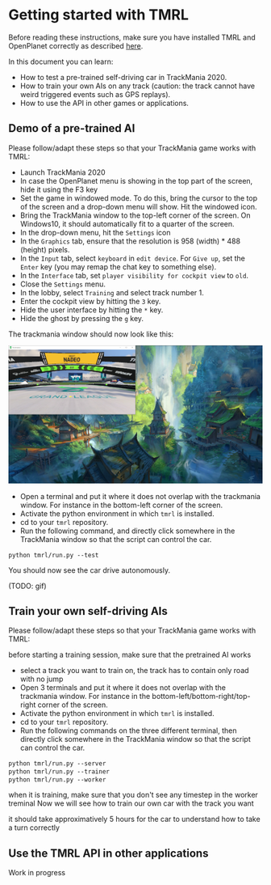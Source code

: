 # Getting started with TMRL

Before reading these instructions, make sure you have installed TMRL and OpenPlanet correctly as described [here](docs/Install.md).

In this document you can learn:
- How to test a pre-trained self-driving car in TrackMania 2020.
- How to train your own AIs on any track (caution: the track cannot have weird triggered events such as GPS replays).
- How to use the API in other games or applications.


## Demo of a pre-trained AI

Please follow/adapt these steps so that your TrackMania game works with TMRL:

- Launch TrackMania 2020
- In case the OpenPlanet menu is showing in the top part of the screen, hide it using the F3 key
- Set the game in windowed mode. To do this, bring the cursor to the top of the screen and a drop-down menu will show. Hit the windowed icon.
- Bring the TrackMania window to the top-left corner of the screen. On Windows10, it should automatically fit to a quarter of the screen.
- In the drop-down menu, hit the `Settings` icon
- In the `Graphics` tab, ensure that the resolution is 958 (width) * 488 (height) pixels.
- In the `Input` tab, select `keyboard` in `edit device`. For `Give up`, set the `Enter` key (you may remap the chat key to something else).
- In the `Interface` tab, set `player visibility for cockpit view` to `old`.
- Close the `Settings` menu.
- In the lobby, select `Training` and select track number 1.
- Enter the cockpit view by hitting the `3` key.
- Hide the user interface by hitting the `*` key. 
- Hide the ghost by pressing the `g` key.

The trackmania window should now look like this:

![screenshot1](img/screenshot1.PNG)

- Open a terminal and put it where it does not overlap with the trackmania window.
For instance in the bottom-left corner of the screen.
- Activate the python environment in which `tmrl` is installed.
- cd to your `tmrl` repository.
- Run the following command, and directly click somewhere in the TrackMania window so that the script can control the car.
```shell
python tmrl/run.py --test
```

You should now see the car drive autonomously.

(TODO: gif)






## Train your own self-driving AIs

Please follow/adapt these steps so that your TrackMania game works with TMRL:

before starting a training session, make sure that the pretrained AI works

- select a track you want to train on, the track has to contain only road with no jump
- Open 3 terminals and put it where it does not overlap with the trackmania window.
For instance in the bottom-left/bottom-right/top-right corner of the screen.
- Activate the python environment in which `tmrl` is installed.
- cd to your `tmrl` repository.
- Run the following commands on the three different terminal, then directly click somewhere in the TrackMania window so that the script can control the car.
```shell
python tmrl/run.py --server
python tmrl/run.py --trainer
python tmrl/run.py --worker
```

when it is training, make sure that you don't see any timestep in the worker treminal
Now we will see how to train our own car with the track you want

it should take approximatively 5 hours for the car to understand how to take a turn correctly

## Use the TMRL API in other applications

Work in progress


